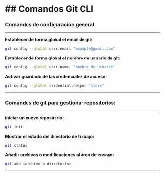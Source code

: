 # ## Comandos Git CLI
### Comandos de configuración general
****
**Establecer de forma global el email de git:**
```bash
git config --global user.email "example@gmail.com"
```
**Establecer de forma global el nombre de usuario de git:**
```bash
git config --global user.name  "nombre de usuario"
```
**Activar guardado de las credenciales de acceso:**
```bash
git config --global credential.helper "store"
```
****
### Comandos de git para gestionar repositorios:
****
**Iniciar un nuevo repositorio:**
```bash
git init
```
**Mostrar el estado del directorio de trabajo:**
```bash
git status
```
**Añadir archivos o modificaciones al área de ensayo:**
```bash
git add <archivo o directorio>
```
****